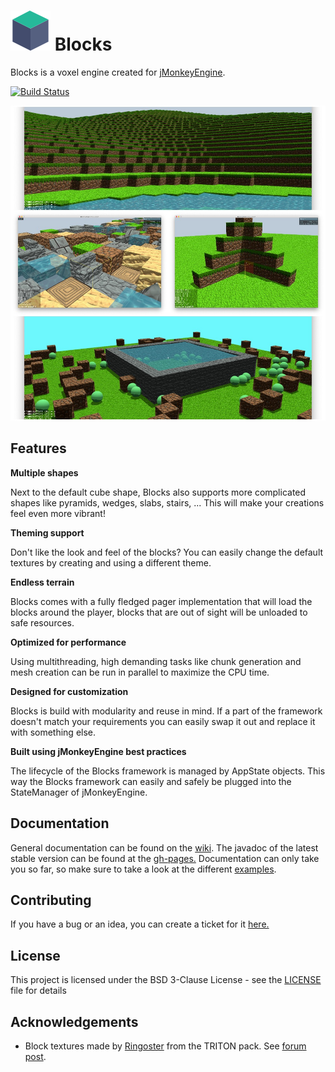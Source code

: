 # ![Blocks](icon-64.png) Blocks
Blocks is a voxel engine created for [jMonkeyEngine](https://jmonkeyengine.org).

[![Build Status](https://travis-ci.com/rvandoosselaer/Blocks.svg?token=EPZCRwE8MCLwXqyrYpqT&branch=master)](https://travis-ci.com/rvandoosselaer/Blocks)

![image](blocks-examples.jpg)

## Features

**Multiple shapes**

Next to the default cube shape, Blocks also supports more complicated shapes like pyramids, wedges, slabs, stairs, ...
This will make your creations feel even more vibrant!

**Theming support**

Don't like the look and feel of the blocks? You can easily change the default textures by creating and using a different theme. 

**Endless terrain**

Blocks comes with a fully fledged pager implementation that will load the blocks around the player, blocks that are out of sight will be unloaded to safe resources.

**Optimized for performance**
 
Using multithreading, high demanding tasks like chunk generation and mesh creation can be run in parallel to maximize the CPU time.

**Designed for customization**

Blocks is build with modularity and reuse in mind. If a part of the framework doesn't match your requirements you can easily swap it out and replace it with something else.

**Built using jMonkeyEngine best practices**

The lifecycle of the Blocks framework is managed by AppState objects. This way the Blocks framework can easily and safely be plugged into the StateManager of jMonkeyEngine.

## Documentation
General documentation can be found on the [wiki](https://github.com/rvandoosselaer/Blocks/wiki). The javadoc of the latest stable version can be found at the [gh-pages.](https://rvandoosselaer.github.io/Blocks/1.0.0/javadoc/)
Documentation can only take you so far, so make sure to take a look at the different [examples](https://github.com/rvandoosselaer/Blocks/tree/master/examples/src/main/java/com/rvandoosselaer/blocks/examples).

## Contributing
If you have a bug or an idea, you can create a ticket for it [here.](https://github.com/rvandoosselaer/Blocks/issues)

## License
This project is licensed under the BSD 3-Clause License - see the [LICENSE](LICENSE) file for details

## Acknowledgements
- Block textures made by [Ringoster](https://www.minecraftforum.net/members/Ringoster) from the TRITON pack. See [forum post](https://www.minecraftforum.net/forums/mapping-and-modding-java-edition/resource-packs/2273313-triton-64x-512x-hd-cartoon-comic-style-concept-art?comment=577).
